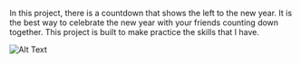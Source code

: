 In this project, there is a countdown that shows the left to the new year. It is the best way to celebrate the new year with your friends counting down together. This project is built to make practice the skills that I have. 

![Alt Text](https://media.giphy.com/media/xUArtrcLF7zCjzpjz1/giphy.gif)

